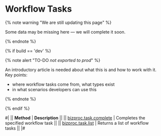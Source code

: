 # Workflow Tasks

{% note warning "We are still updating this page" %}

Some data may be missing here — we will complete it soon.

{% endnote %}

{% if build == 'dev' %}

{% note alert "TO-DO _not exported to prod_" %}

An introductory article is needed about what this is and how to work with it. Key points:

- where workflow tasks come from, what types exist
- in what scenarios developers can use this

{% endnote %}

{% endif %}

#|
|| **Method** | **Description** ||
|| [bizproc.task.complete](./bizproc-task-complete.md) | Completes the specified workflow task ||
|| [bizproc.task.list](./bizproc-task-list.md) | Returns a list of workflow tasks ||
|#
